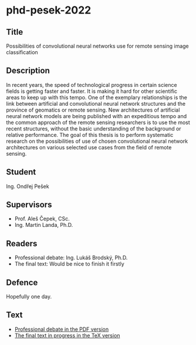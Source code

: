 # phd-pesek-2022

## Title

Possibilities of convolutional neural networks use for remote sensing image classification

## Description

In recent years, the speed of technological progress in certain science fields
is getting faster and faster. It is making it hard for other scientific areas
to keep up with this tempo. One of the exemplary relationships is the link
between artificial and convolutional neural network structures and the province
of geomatics or remote sensing. New architectures of artificial neural network
models are being published with an expeditious tempo and the common approach of
the remote sensing researchers is to use the most recent structures, without
the basic understanding of the background or relative performance. The goal of
this thesis is to perform systematic research on the possibilities of use of
chosen convolutional neural network architectures on various selected use cases
from the field of remote sensing.

## Student

Ing. Ondřej Pešek

## Supervisors

* Prof. Aleš Čepek, CSc.
* Ing. Martin Landa, Ph.D.

## Readers

* Professional debate: Ing. Lukáš Brodský, Ph.D.
* The final text: Would be nice to finish it firstly

## Defence

Hopefully one day.

## Text

* [Professional debate in the PDF version](professional-debate/ondrej-pesek-professional-debate-2020.pdf)
* [The final text in progress in the TeX version](text/ondrej-pesek-phd-2020.tex)
